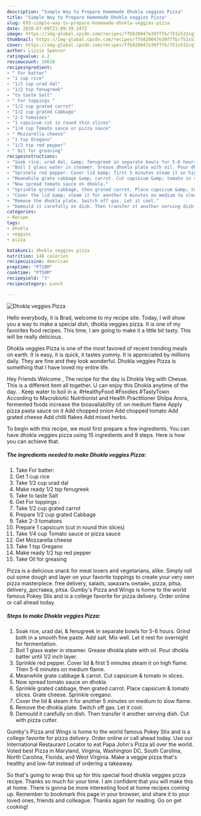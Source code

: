 ```yaml
---
description: "Simple Way to Prepare Homemade Dhokla veggies Pizza"
title: "Simple Way to Prepare Homemade Dhokla veggies Pizza"
slug: 693-simple-way-to-prepare-homemade-dhokla-veggies-pizza
date: 2020-07-09T21:09:39.347Z
image: https://img-global.cpcdn.com/recipes/ffb920047e30fffb/751x532cq70/dhokla-veggies-pizza-recipe-main-photo.jpg
thumbnail: https://img-global.cpcdn.com/recipes/ffb920047e30fffb/751x532cq70/dhokla-veggies-pizza-recipe-main-photo.jpg
cover: https://img-global.cpcdn.com/recipes/ffb920047e30fffb/751x532cq70/dhokla-veggies-pizza-recipe-main-photo.jpg
author: Lizzie Spencer
ratingvalue: 4.2
reviewcount: 10618
recipeingredient:
- " For batter"
- "1 cup rice"
- "1/2 cup urad dal"
- "1/2 tsp fenugreek"
- "to taste Salt"
- " For toppings "
- "1/2 cup grated carrot"
- "1/2 cup grated Cabbage"
- "2-3 tomatoes"
- "1 capsicum cut in round thin slices"
- "1/4 cup Tomato sauce or pizza sauce"
- " Mozzarella cheese"
- "1 tsp Oregano"
- "1/2 tsp red pepper"
- " Oil for greasing"
recipeinstructions:
- "Soak rice, urad dal, &amp; fenugreek in separate bowls for 5-6 hours. Grind both in a smooth fine paste. Add salt. Mix well. Let it rest for overnight for fermentation."
- "Boil 1 glass water in steamer. Grease dhokla plate with oil. Pour dhokla batter until 1/2 inch layer."
- "Sprinkle red pepper. Cover lid &amp; first 5 minutes steam it on high flame. Then 5-6 minutes on medium flame."
- "Meanwhile grate cabbage &amp; carrot. Cut capsicum &amp; tomato in slices."
- "Now spread tomato sauce on dhokla."
- "Sprinkle grated cabbage, then grated carrot. Place capsicum &amp; tomato slices. Grate cheese. Sprinkle oregano."
- "Cover the lid &amp; steam it for another 5 minutes on medium to slow flame."
- "Remove the dhokla plate. Switch off gas. Let it cool."
- "Demould it carefully on dish. Then transfer it another serving dish. Cut with pizza cutter."
categories:
- Recipe
tags:
- dhokla
- veggies
- pizza

katakunci: dhokla veggies pizza 
nutrition: 148 calories
recipecuisine: American
preptime: "PT18M"
cooktime: "PT59M"
recipeyield: "3"
recipecategory: Lunch

---
```



![Dhokla veggies Pizza](https://img-global.cpcdn.com/recipes/ffb920047e30fffb/751x532cq70/dhokla-veggies-pizza-recipe-main-photo.jpg)

Hello everybody, it is Brad, welcome to my recipe site. Today, I will show you a way to make a special dish, dhokla veggies pizza. It is one of my favorites food recipes. This time, I am going to make it a little bit tasty. This will be really delicious.

Dhokla veggies Pizza is one of the most favored of recent trending meals on earth. It is easy, it is quick, it tastes yummy. It is appreciated by millions daily. They are fine and they look wonderful. Dhokla veggies Pizza is something that I have loved my entire life.

Hey Friends Welcome , The recipe for the day is Dhokla Veg with Chesse. This is a different item all together. U can enjoy this Dhokla anytime of the day. . Keep water to boil in a. #HealthyFood #Foodies #TastyTown According to Macrobiotic Nutritionist and Health Practitioner Shilpa Arora, fermented foods increase the bioavailability of. on medium flame Apply pizza pasta sauce on it Add chopped onion Add chopped tomato Add grated cheese Add chilli flakes Add mixed herbs.


To begin with this recipe, we must first prepare a few ingredients. You can have dhokla veggies pizza using 15 ingredients and 9 steps. Here is how you can achieve that.

<!--inarticleads1-->

##### The ingredients needed to make Dhokla veggies Pizza:

1. Take  For batter:
1. Get 1 cup rice
1. Take 1/2 cup urad dal
1. Make ready 1/2 tsp fenugreek
1. Take to taste Salt
1. Get  For toppings :
1. Take 1/2 cup grated carrot
1. Prepare 1/2 cup grated Cabbage
1. Take 2-3 tomatoes
1. Prepare 1 capsicum (cut in round thin slices)
1. Take 1/4 cup Tomato sauce or pizza sauce
1. Get  Mozzarella cheese
1. Take 1 tsp Oregano
1. Make ready 1/2 tsp red pepper
1. Take  Oil for greasing


Pizza is a delicious snack for meat lovers and vegetarians, alike. Simply roll out some dough and layer on your favorite toppings to create your very own pizza masterpiece. free delivery, salads, заказать онлайн, pizza, pitsa, delivery, доставка, pitsa. Gumby&#39;s Pizza and Wings is home to the world famous Pokey Stix and is a college favorite for pizza delivery. Order online or call ahead today. 

<!--inarticleads2-->

##### Steps to make Dhokla veggies Pizza:

1. Soak rice, urad dal, &amp; fenugreek in separate bowls for 5-6 hours. Grind both in a smooth fine paste. Add salt. Mix well. Let it rest for overnight for fermentation.
1. Boil 1 glass water in steamer. Grease dhokla plate with oil. Pour dhokla batter until 1/2 inch layer.
1. Sprinkle red pepper. Cover lid &amp; first 5 minutes steam it on high flame. Then 5-6 minutes on medium flame.
1. Meanwhile grate cabbage &amp; carrot. Cut capsicum &amp; tomato in slices.
1. Now spread tomato sauce on dhokla.
1. Sprinkle grated cabbage, then grated carrot. Place capsicum &amp; tomato slices. Grate cheese. Sprinkle oregano.
1. Cover the lid &amp; steam it for another 5 minutes on medium to slow flame.
1. Remove the dhokla plate. Switch off gas. Let it cool.
1. Demould it carefully on dish. Then transfer it another serving dish. Cut with pizza cutter.


Gumby&#39;s Pizza and Wings is home to the world famous Pokey Stix and is a college favorite for pizza delivery. Order online or call ahead today. Use our International Restaurant Locator to eat Papa John&#39;s Pizza all over the world. Voted best Pizza in Maryland, Virginia, Washington DC, South Carolina, North Carolina, Florida, and West Virginia. Make a veggie pizza that&#39;s healthy and low-fat instead of ordering a takeaway. 

So that's going to wrap this up for this special food dhokla veggies pizza recipe. Thanks so much for your time. I am confident that you will make this at home. There is gonna be more interesting food at home recipes coming up. Remember to bookmark this page in your browser, and share it to your loved ones, friends and colleague. Thanks again for reading. Go on get cooking!
